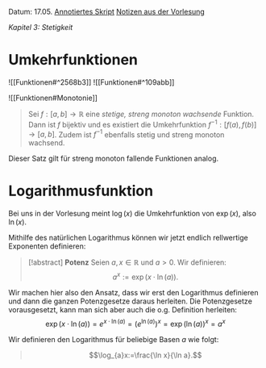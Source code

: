 Datum: 17.05.
[Annotiertes Skript](https://ecampus.uni-bonn.de/goto_ecampus_file_3046506_download.html)
[Notizen aus der Vorlesung](https://ecampus.uni-bonn.de/goto_ecampus_file_3046507_download.html)

*Kapitel 3: Stetigkeit*
# Umkehrfunktionen
![[Funktionen#^2568b3]]
![[Funktionen#^109abb]]

![[Funktionen#Monotonie]]

> Sei $f : \left[a,b\right]\to \mathbb{R}$ eine *stetige, streng monoton wachsende* Funktion.
> Dann ist $f$ bijektiv und es existiert die Umkehrfunktion $f^{-1}: \left[f(a),f(b)\right]\to \left[a,b\right]$. Zudem ist $f^{-1}$ ebenfalls stetig und streng monoton wachsend.

Dieser Satz gilt für streng monoton fallende Funktionen analog.

# Logarithmusfunktion
Bei uns in der Vorlesung meint $\log(x)$ die Umkehrfunktion von $\exp(x)$, also $\ln(x)$.

Mithilfe des natürlichen Logarithmus können wir jetzt endlich rellwertige Exponenten definieren:

> [!abstract] **Potenz**
> Seien $a,x \in \mathbb{R}$ und $a>0$. Wir definieren: $$a^{x}:=\exp(x \cdot \ln(a)).$$

Wir machen hier also den Ansatz, dass wir erst den Logarithmus definieren und dann die ganzen Potenzgesetze daraus herleiten. 
Die Potenzgesetze vorausgesetzt, kann man sich aber auch die o.g. Definition herleiten:
$$\exp(x \cdot \ln(a))=e^{x \cdot \ln(a)}=(e^{\ln (a)})^{x}=\exp(\ln(a))^{x}=a^{x}$$

Wir definieren den Logarithmus für beliebige Basen $a$ wie folgt:
> $$\log_{a}x:=\frac{\ln x}{\ln a}.$$

